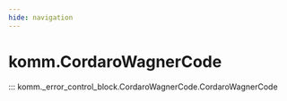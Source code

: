 ```yaml
---
hide: navigation
---
```


# komm.CordaroWagnerCode

::: komm._error_control_block.CordaroWagnerCode.CordaroWagnerCode
